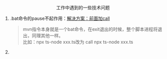 <center>工作中遇到的一些技术问题</center>

1. .bat命令的pause不起作用：[解决方案：前面加call](http://t.zoukankan.com/yayin-p-13691239.html)
   > mvn指令本身就是一个bat命令，在exit退出的时候，整个脚本进程将退出，同理其他一样。<br>
   > 比如：npx ts-node xxx.ts改为 call npx ts-node xxx.ts
2. 